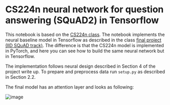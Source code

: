 # CS224n neural network for question answering (SQuAD2) in Tensorflow

This notebook is based on the [CS224n class](http://web.stanford.edu/class/cs224n/). The notebook implements the neural baseline model in Tensorflow as described in the class [final project (IID SQuAD track)](http://web.stanford.edu/class/cs224n/project/default-final-project-handout-squad-track.pdf). The difference is that the CS224n model is implemented in PyTorch, and here you can see how to build the same neural network but in Tensorflow.

The implementation follows neural design described in Section 4 of the project write up. To prepare and preprocess data run `setup.py` as described in Section 2.2.

The final model has an attention layer and looks as following:

![image](https://user-images.githubusercontent.com/34798874/132378919-52c8e643-65e0-4b5f-acc8-4c7a3adf7bdf.png)
